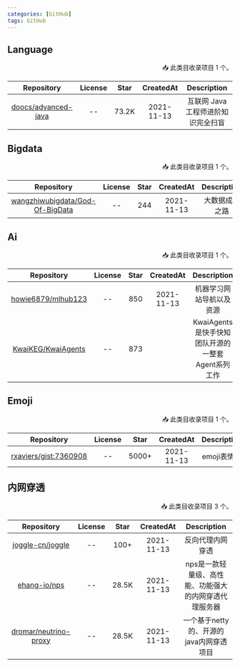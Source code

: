 ```yaml
---
categories: [GitHub]
tags: GitHub
---
```




## Language

<p align="right">
📥 此类目收录项目 1 个。
</p>

|                          Repository                          | License | Star  |CreatedAt | Description |
|:------------------------------------------------------------:|:-------:|:-----:|:-:|:-:|
| [doocs/advanced-java](https://github.com/doocs/advanced-java) | -- | 73.2K |2021-11-13| 互联网 Java 工程师进阶知识完全扫盲 |


## Bigdata

<p align="right">
📥 此类目收录项目 1 个。
</p>

|                               Repository                                | License | Star  |CreatedAt |  Description |
|:-----------------------------------------------------------------------:|:-------:|:-:|:-:|:-----------:|
| [wangzhiwubigdata/God-Of-BigData](https://github.com/wangzhiwubigdata/God-Of-BigData)  |   --    |244|2021-11-13|   大数据成神之路   |



## Ai

<p align="right">
📥 此类目收录项目 1 个。
</p>

|                               Repository                                | License | Star |CreatedAt |  Description |
|:-----------------------------------------------------------------------:|:-------:|:----:|:-:|:-:|
| [howie6879/mlhub123](https://github.com/howie6879/mlhub123)| -- | 850  |2021-11-13| 机器学习网站导航以及资源 |
|[KwaiKEG/KwaiAgents](https://github.com/KwaiKEG/KwaiAgents?tab=readme-ov-file)| -- |873||KwaiAgents 是快手快知团队开源的一整套Agent系列工作|

## Emoji

<p align="right">
📥 此类目收录项目 1 个。
</p>

|                               Repository                               | License | Star  |CreatedAt | Description |
|:----------------------------------------------------------------------:|:-------:|:-----:|:-:|:-----------:|
|     [rxaviers/gist:7360908](https://gist.github.com/rxaviers/7360908)     | -- | 5000+ |2021-11-13|  emoji表情库   |


## 内网穿透

<p align="right">
📥 此类目收录项目 3 个。
</p>

|                                      Repository                                       | License | Star  |CreatedAt | Description |
|:-------------------------------------------------------------------------------------:|:-------:|:-----:|:-:|:-----------:|
|                [joggle-cn/joggle](https://github.com/joggle-cn/joggle)                | -- | 100+  |2021-11-13|  反向代理内网穿透   |
|                    [ehang-io/nps](https://github.com/ehang-io/nps)                    | -- | 28.5K |2021-11-13|  nps是一款轻量级、高性能、功能强大的内网穿透代理服务器   |
|               [dromar/neutrino-proxy](https://github.com/dromara/neutrino-proxy)                | -- | 28.5K |2021-11-13| 一个基于netty的、开源的java内网穿透项目   |

